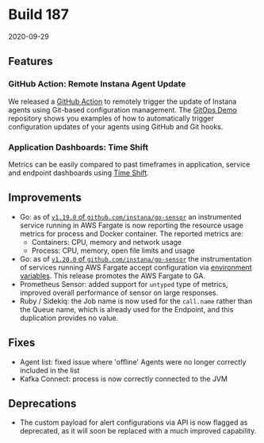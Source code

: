 # Build 187

2020-09-29

## Features

### GitHub Action: Remote Instana Agent Update

We released a [GitHub Action](https://github.com/instana/github-action-update-agent-configurations) to remotely trigger the update of Instana agents using Git-based configuration management.
The [GitOps Demo](https://github.com/instana/gitops-demo) repository shows you examples of how to automatically trigger configuration updates of your agents using GitHub and Git hooks.

### Application Dashboards: Time Shift

Metrics can be easily compared to past timeframes in application, service and endpoint dashboards using [Time Shift](https://www.instana.com/docs/application_monitoring/#time-shift).

## Improvements

* Go: as of [`v1.19.0` of `github.com/instana/go-sensor`](https://github.com/instana/go-sensor/releases/tag/v1.19.0) an instrumented service running in AWS Fargate is now reporting the resource usage metrics for process and Docker container. The reported metrics are:
  * Containers: CPU, memory and network usage
  * Process: CPU, memory, open file limits and usage
* Go: as of [`v1.20.0` of `github.com/instana/go-sensor`](https://github.com/instana/go-sensor/releases/tag/v1.20.0) the instrumentation of services running AWS Fargate accept configuration via [environment variables](https://www.instana.com/docs/reference/environment_variables/#serverless-monitoring). This release promotes the AWS Fargate to GA.
* Prometheus Sensor: added support for `untyped` type of metrics, improved overall performance of sensor on large responses.
* Ruby / Sidekiq: the Job name is now used for the `call.name` rather than the Queue name, which is already used for the Endpoint, and this duplication provides no value.

## Fixes

* Agent list: fixed issue where 'offline' Agents were no longer correctly included in the list
* Kafka Connect: process is now correctly connected to the JVM

## Deprecations

* The custom payload for alert configurations via API is now flagged as deprecated, as it will soon be replaced with a much improved capability.
